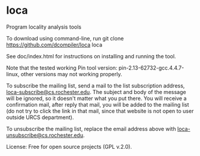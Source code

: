 loca
====

Program locality analysis tools

To download using command-line, run 
   git clone https://github.com/dcompiler/loca loca

See doc/index.html for instructions on installing and running the tool.

Note that the tested working Pin tool version: pin-2.13-62732-gcc.4.4.7-linux, other versions may not working properly.

To subscribe the mailing list, send a mail to the list subscription address, loca-subscribe@cs.rochester.edu. The subject and body of the message will be ignored, so it doesn't matter what you put there. You will receive a confirmation mail, after reply that mail, you will be added to the mailing list (do not try to click the link in that mail, since that website is not open to user outside URCS department).

To unsubscribe the mailing list, replace the email address above with loca-unsubscribe@cs.rochester.edu.


License: Free for open source projects (GPL v.2.0).